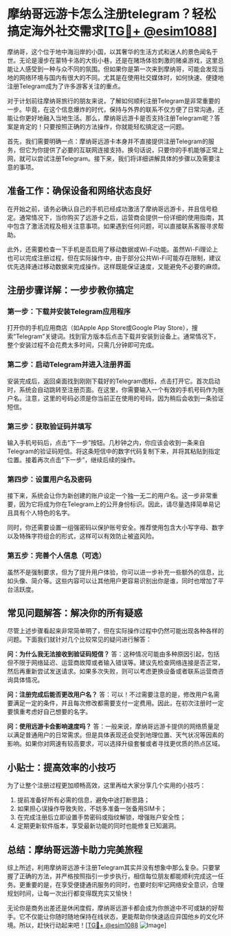 # 摩纳哥远游卡怎么注册telegram？轻松搞定海外社交需求[[TG💪+ @esim1088](https://t.me/s/esim1088)]

摩纳哥，这个位于地中海沿岸的小国，以其奢华的生活方式和迷人的景色闻名于世。无论是漫步在蒙特卡洛的大街小巷，还是在赌场体验刺激的赌桌游戏，这里总能让人感受到一种与众不同的氛围。但如果你是第一次来到摩纳哥，可能会发现当地的网络环境与国内有很大的不同。尤其是在使用社交媒体时，如何快速、便捷地注册Telegram成为了许多游客关注的重点。

对于计划前往摩纳哥旅行的朋友来说，了解如何顺利注册Telegram是非常重要的一步。毕竟，在这个信息爆炸的时代，保持与外界的联系不仅方便了日常沟通，还能让你更好地融入当地生活。那么，摩纳哥远游卡是否支持注册Telegram呢？答案是肯定的！只要按照正确的方法操作，你就能轻松搞定这一问题。

首先，我们需要明确一点：摩纳哥远游卡本身并不直接提供注册Telegram的服务，但它为你提供了必要的互联网连接支持。换句话说，只要你的手机能够正常上网，就可以尝试注册Telegram。接下来，我们将详细讲解具体的步骤以及需要注意的事项。

## 准备工作：确保设备和网络状态良好

在开始之前，请务必确认自己的手机已经成功激活了摩纳哥远游卡，并且信号稳定。通常情况下，当你购买了远游卡之后，运营商会提供一份详细的使用指南，其中包含了激活流程及相关注意事项。如果遇到任何问题，可以直接联系客服寻求帮助。

此外，还需要检查一下手机是否启用了移动数据或Wi-Fi功能。虽然Wi-Fi理论上也可以完成注册过程，但在实际操作中，由于部分公共Wi-Fi可能存在限制，建议优先选择通过移动数据来完成操作。这样既能保证速度，又能避免不必要的麻烦。

## 注册步骤详解：一步步教你搞定

### 第一步：下载并安装Telegram应用程序

打开你的手机应用商店（如Apple App Store或Google Play Store），搜索“Telegram”关键词。找到官方版本后点击下载并安装到设备上。通常情况下，整个安装过程不会花费太多时间，只需几分钟即可完成。

### 第二步：启动Telegram并进入注册界面

安装完成后，返回桌面找到刚刚下载好的Telegram图标，点击打开它。首次启动时，系统会自动跳转至注册页面。在这里，你需要输入一个有效的手机号码作为账户名。注意，这里的号码必须是你当前正在使用的号码，因为稍后会收到一条验证短信。

### 第三步：获取验证码并填写

输入手机号码后，点击“下一步”按钮。几秒钟之内，你应该会收到一条来自Telegram的验证码短信。将这条短信中的数字代码复制下来，并将其粘贴到指定位置。接着再次点击“下一步”，继续后续的操作。

### 第四步：设置用户名及密码

接下来，系统会让你为新创建的账户设定一个独一无二的用户名。这一步非常重要，因为它将成为你在Telegram上的公开身份标识。因此，请尽量选择简单易记且具有个人特色的名字。

同时，你还需要设置一组强密码以保护账号安全。推荐使用包含大小写字母、数字以及特殊字符组合的形式，这样可以有效防止被盗风险。

### 第五步：完善个人信息（可选）

虽然不是强制要求，但为了提升用户体验，你可以进一步补充一些额外的信息，比如头像、简介等。这些内容可以让其他用户更容易识别出你是谁，同时也增加了平台活跃度。

## 常见问题解答：解决你的所有疑惑

尽管上述步骤看起来非常简单明了，但在实际操作过程中仍然可能出现各种各样的问题。下面我们就针对几个比较常见的疑问进行解答：

**问：为什么我无法接收到验证码短信？**
答：这种情况可能由多种原因引起，包括但不限于网络延迟、运营商故障或者输入错误等。建议先检查网络连接是否正常，然后再重新尝试发送请求。如果多次失败，则可以考虑更换设备或者联系运营商咨询具体情况。

**问：注册完成后能否更改用户名？**
答：可以！不过需要注意的是，修改用户名需要满足一定的条件，并且每次修改都需要支付一定费用。因此，在初次注册时一定要慎重考虑好自己想要的名字。

**问：使用远游卡会影响速度吗？**
答：一般来说，摩纳哥远游卡提供的网络质量足以满足普通用户的日常需求。但是具体表现还会受到地理位置、天气状况等因素的影响。如果你对网速有较高要求，可以选择升级套餐或者寻找更优质的热点区域。

## 小贴士：提高效率的小技巧

为了让整个注册过程更加顺畅高效，这里再给大家分享几个实用的小技巧：

1. 提前准备好所有必需的信息，避免中途打断思路；
2. 如果担心误操作导致失败，不妨多准备一张备用SIM卡；
3. 在完成注册后立即设置手势密码或指纹解锁，增强账户安全性；
4. 定期更新软件版本，享受最新功能的同时也能修复已知漏洞。

## 总结：摩纳哥远游卡助力完美旅程

综上所述，利用摩纳哥远游卡注册Telegram其实并没有想象中那么复杂。只要掌握了正确的方法，并严格按照指引一步步执行，相信每位朋友都能顺利完成这一任务。更重要的是，在享受便捷通讯服务的同时，也要时刻牢记网络安全意识，合理规划时间，让每一次出行都变得既充实又愉快！

无论你是商务出差还是休闲度假，摩纳哥远游卡都会成为你旅途中不可或缺的好帮手。它不仅能让你随时随地保持在线状态，更能帮助你快速适应异国他乡的文化环境。所以，赶快行动起来吧！[[TG💪+ @esim1088](https://t.me/s/esim1088) ![Image](https://i.postimg.cc/4NQfJmqS/Snipaste-2025-05-13-00-14-12.png)]